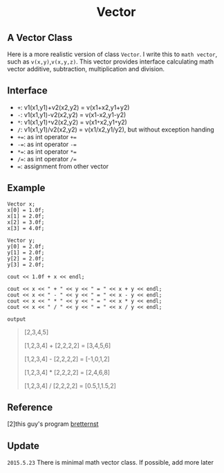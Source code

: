 # <p align="center">Vector</p>

## A Vector Class
Here is a more realistic version of class `Vector`. I write this to `math vector`, such as `v(x,y)`,`v(x,y,z)`. This vector provides interface calculating math vector additive, subtraction, multiplication and division.

## Interface
- `+`: v1(x1,y1)+v2(x2,y2) = v(x1+x2,y1+y2)
- `-`: v1(x1,y1)-v2(x2,y2) = v(x1-x2,y1-y2)
- `*`: v1(x1,y1)`*`v2(x2,y2) = v(x1`*`x2,y1`*`y2)
- `/`: v1(x1,y1)/v2(x2,y2) = v(x1/x2,y1/y2), but without exception handing
- `+=`: as int operator `+=`
- `-=`: as int operator `-=`
- `*=`: as int operator `*=`
- `/=`: as int operator `/=`
- `=`: assignment from other vector

## Example
```
Vector x;
x[0] = 1.0f;
x[1] = 2.0f;
x[2] = 3.0f;
x[3] = 4.0f;

Vector y;
y[0] = 2.0f;
y[1] = 2.0f;
y[2] = 2.0f;
y[3] = 2.0f;

cout << 1.0f + x << endl;

cout << x << " + " << y << " = " << x + y << endl;
cout << x << " - " << y << " = " << x - y << endl;
cout << x << " * " << y << " = " << x * y << endl;
cout << x << " / " << y << " = " << x / y << endl;
```
`output`
> [2,3,4,5]
>
>	[1,2,3,4] + [2,2,2,2] = [3,4,5,6]
>
>	[1,2,3,4] - [2,2,2,2] = [-1,0,1,2]
>
>	[1,2,3,4] * [2,2,2,2] = [2,4,6,8]
>
>	[1,2,3,4] / [2,2,2,2] = [0.5,1,1.5,2]

## Reference
[2]this guy's program [bretternst](https://github.com/bretternst/tcpppl_answers/blob/master/ch11/ex15.cpp)

## Update
`2015.5.23` There is minimal math vector class. If possible, add more later
